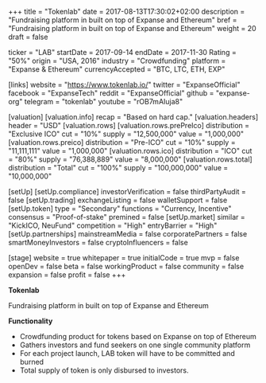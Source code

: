 +++
title = "Tokenlab"
date = 2017-08-13T17:30:02+02:00
description = "Fundraising platform in built on top of Expanse and Ethereum"
bref = "Fundraising platform in built on top of Expanse and Ethereum"
weight = 20
draft = false

ticker = "LAB"
startDate = 2017-09-14
endDate = 2017-11-30
Rating = "50%"
origin = "USA, 2016"
industry = "Crowdfunding"
platform = "Expanse & Ethereum"
currencyAccepted = "BTC, LTC, ETH, EXP"

[links]
  website = "https://www.tokenlab.io/"
  twitter = "ExpanseOfficial"
  facebook = "ExpanseTech"
  reddit = "ExpanseOfficial"
  github = "expanse-org"
  telegram = "tokenlab"
  youtube = "rOB7mAIuja8"


[valuation]
  [valuation.info]
    recap = "Based on hard cap."
  [valuation.headers]
    header = "USD"
  [valuation.rows]
    [valuation.rows.prePreIco]
      distribution = "Exclusive ICO"
      cut = "10%"
      supply = "12,500,000"
      value = "1,000,000"
    [valuation.rows.preico]
      distribution = "Pre-ICO"
      cut = "10%"
      supply = "11,111,111"
      value = "1,000,000"
    [valuation.rows.ico]
      distribution = "ICO"
      cut = "80%"
      supply = "76,388,889"
      value = "8,000,000"
    [valuation.rows.total]
      distribution = "Total"
      cut = "100%"
      supply = "100,000,000"
      value = "10,000,000"


[setUp]
  [setUp.compliance]
    investorVerification = false
    thirdPartyAudit = false
  [setUp.trading]
    exchangeListing = false
    walletSupport = false
  [setUp.token]
    type = "Secondary"
    functions = "Currency, Incentive"
    consensus = "Proof-of-stake"
    premined = false
  [setUp.market]
    similar = "KickICO, NeuFund"
    competition = "High"
    entryBarrier = "High"
  [setUp.partnerships]
    mainstreamMedia = false
    corporatePartners = false
    smartMoneyInvestors = false
    cryptoInfluencers = false

[stage]
  website = true
  whitepaper = true
  initialCode = true
  mvp = false
  openDev = false
  beta = false
  workingProduct = false
  community = false
  expansion = false
  profit = false
+++

**Tokenlab**

Fundraising platform in built on top of Expanse and Ethereum

**Functionality**

* Crowdfunding product for tokens based on Expanse on top of Ethereum
* Gathers investors and fund seekers on one single community platform
* For each project launch, LAB token will have to be committed and burned
* Total supply of token is only disbursed to investors.
